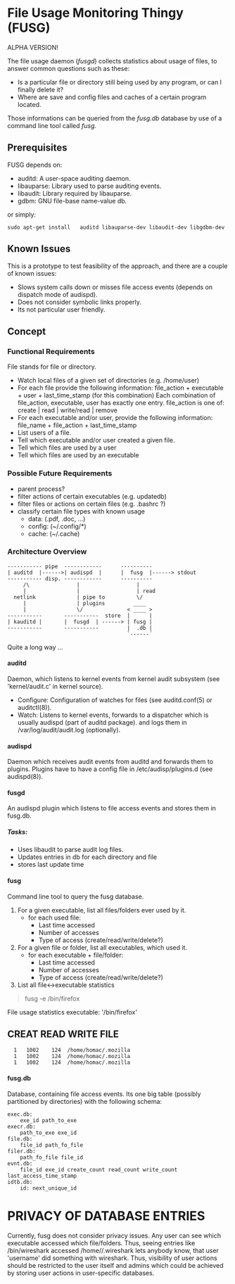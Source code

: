 
# File Usage Monitoring Thingy (FUSG)

ALPHA VERSION!

The file usage daemon (*fusgd*) collects statistics about usage 
of files, to answer common questions such as these:

* Is a particular file or directory still being used by any program, 
  or can I finally delete it?
* Where are save and config files and caches of a certain program 
  located.

Those informations can be queried from the *fusg.db* database by use of
a command line tool called *fusg*.

## Prerequisites
FUSG depends on:

* auditd: A user-space auditing daemon. 
* libauparse: Library used to parse auditing events.
* libaudit: Library required by libauparse.
* gdbm: GNU file-base name-value db.

or simply:

    sudo apt-get install   auditd libauparse-dev libaudit-dev libgdbm-dev


## Known Issues

This is a prototype to test feasibility of the approach, 
and there are a couple of known issues:

* Slows system calls down or misses file access events 
  (depends on dispatch mode of audispd).
* Does not consider symbolic links properly.
* Its not particular user friendly.


## Concept

### Functional Requirements

File stands for file or directory.


* Watch local files of a given set of directories (e.g. /home/user)
* For each file provide the following information:
  file_action + executable + user + last_time_stamp (for this combination)
  Each combination of file_action, executable, user has exactly one entry.
  file_action is one of: create | read | write/read | remove
* For each executable and/or user, provide the following information:
  file_name + file_action + last_time_stamp
* List users of a file.
* Tell which executable and/or user created a given file.
* Tell which files are used by a user
* Tell which files are used by an executable

### Possible Future Requirements

* parent process?
* filter actions of certain executables (e.g. updatedb)
* filter files or actions on certain files (e.g. .bashrc ?)
* classify certain file types with known usage
  * data:   (.pdf, .doc, ...)
  * config: (~/.config/*)
  * cache:  (~/.cache)

### Architecture Overview


    -----------	pipe  ------------      ----------
    | auditd  |------>| audispd  |      |  fusg  |------> stdout
    ----------- disp. ------------      ----------
		 /\               |                  |
		 |                |                  | read
	  netlink             | pipe to          \/
		 |                | plugins         ____
		 |                \/              < ____ >
    -----------       -----------  store  |      |
    | kauditd |       |  fusgd  | ------> | fusg |
    -----------       -----------         |  .db |
		    		                      `------´

Quite a long way ...

		  
#### auditd
Daemon, which listens to kernel events from kernel audit subsystem 
(see 'kernel/audit.c' in kernel source).
* Configure: Configuration of watches for files (see auditd.conf(5) or auditctl(8)).
* Watch: Listens to kernel events, forwards to a dispatcher
  which is usually audispd (part of auditd package).
  and logs them in /var/log/audit/audit.log (optionally).

#### audispd
Daemon which receives audit events from auditd and forwards them to 
plugins. Plugins have to have a config file in /etc/audisp/plugins.d 
(see audispd(8)).

#### fusgd
An audispd plugin which listens to file access events
and stores them in fusg.db.
##### Tasks:
  * Uses libaudit to parse audit log files.
  * Updates entries in db for each directory and file
  * stores last update time
  
#### fusg
Command line tool to query the fusg database.

1. For a given executable, list all files/folders ever used by it.
    - for each used file:
        * Last time accessed
        * Number of accesses
        * Type of access (create/read/write/delete?)
2. For a given file or folder, list all executables, which used it.
    - for each executable + file/folder:
        * Last time accessed
        * Number of accesses
        * Type of access (create/read/write/delete?)
3. List all file<->executable statistics

  > fusg -e /bin/firefox

  File usage statistics
  executable: '/bin/firefox'
  
  CREAT   READ  WRITE  FILE
  ---------------------------
      1   1002    124  /home/homac/.mozilla
      1   1002    124  /home/homac/.mozilla
      1   1002    124  /home/homac/.mozilla
      

#### fusg.db
Database, containing file access events.
Its one big table (possibly partitioned by directories) with the following
schema:

    exec.db:
		exe_id path_to_exe
    execr.db:
		path_to_exe exe_id
    file.db:
		file_id path_fo_file
    filer.db:
		path_fo_file file_id
    evnt.db: 
		file_id exe_id create_count read_count write_count last_access_time_stamp
    idtb.db:
        id: next_unique_id




# PRIVACY OF DATABASE ENTRIES

Currently, fusg does not consider privacy issues. Any user can see which 
executable accessed which file/folders. Thus, seeing entries like 
/bin/wireshark accessed /home/<username>/.wireshark lets anybody know, that user 
'username' did something with wireshark. Thus, visibility of user 
actions should be restricted to the user itself and admins which could 
be achieved by storing user actions in user-specific databases. 

